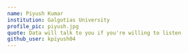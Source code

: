 ```yaml
---
name: Piyush Kumar 
institution: Galgotias University
profile_pic: piyush.jpg
quote: Data will talk to you if you're willing to listen
github_user: kpiyush04
---
```

